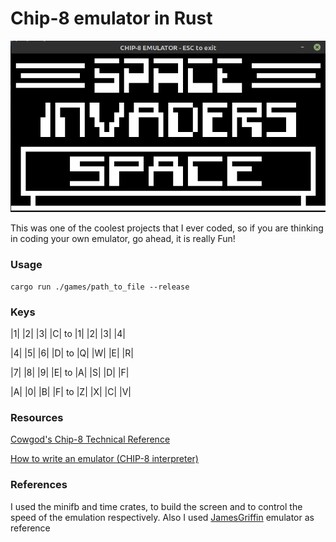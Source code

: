 # Chip-8 emulator in Rust

![Screenshot](assets/Screenshot.png "Screenshot of the emulator running Space Invaders")

This was one of the coolest projects that I ever coded, so if you are thinking in coding your own emulator, go ahead, it is really Fun!

### Usage

```
cargo run ./games/path_to_file --release
```
### Keys

 |1| |2| |3| |C| to |1| |2| |3| |4|

 |4| |5| |6| |D| to |Q| |W| |E| |R|

 |7| |8| |9| |E| to |A| |S| |D| |F|

 |A| |0| |B| |F| to |Z| |X| |C| |V|


### Resources 

<a href="http://devernay.free.fr/hacks/chip8/C8TECH10.HTM"> Cowgod's Chip-8 Technical Reference </a>

<a href="http://www.multigesture.net/articles/how-to-write-an-emulator-chip-8-interpreter">How to write an emulator (CHIP-8 interpreter) <a/>
  
 ### References
   I used the minifb and time crates, to build the screen and to control the speed of the emulation respectively. Also I used <a href="https://github.com/JamesGriffin/CHIP-8-Emulator">JamesGriffin</a> emulator as reference
